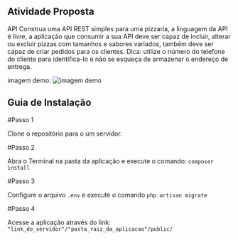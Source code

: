 ## Atividade Proposta

API
Construa uma API REST simples para uma pizzaria, a linguagem da API é livre, a aplicação que consumir a sua API deve ser capaz de incluir, alterar ou excluir pizzas com tamanhos e sabores variados, também deve ser capaz de criar pedidos para os clientes. Dica: utilize o número do telefone do cliente para identifica-lo e não se esqueça de armazenar o endereço de entrega.

imagem demo: ![imagem demo](https://i.imgur.com/24fiQvb.png)

## Guia de Instalação

#Passo 1

Clone o repositório para o um servidor.

#Passo 2

Abra o Terminal na pasta da aplicação e execute o comando: `composer install`

#Passo 3

Configure o arquivo `.env` e execute o comando `php artisan migrate`

#Passo 4

Acesse a aplicação através do link: `"link_do_servidor"/"pasta_raiz_da_aplicacao"/public/`
